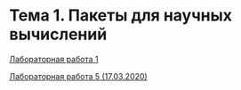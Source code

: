 # Тема 1. Пакеты для научных вычислений

[Лабораторная работа 1](https://github.com/python-advance/t1-datascienceintro-Akwatore/blob/master/LR_1.py)

[Лабораторная работа 5 (17.03.2020)](https://repl.it/@ulyaakwatore/Sem-6-Lr-5#main.py)
